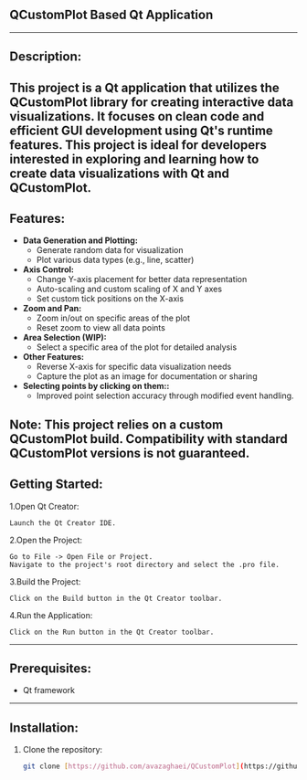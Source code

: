 ## QCustomPlot Based Qt Application
--------------------------
## **Description:**
This project is a Qt application that utilizes the QCustomPlot library for creating interactive data visualizations. It focuses on clean code and efficient GUI development using Qt's runtime features. This project is ideal for developers interested in exploring and learning how to create data visualizations with Qt and QCustomPlot.
--------------------------
## **Features:**

* **Data Generation and Plotting:**
    * Generate random data for visualization
    * Plot various data types (e.g., line, scatter)
* **Axis Control:**
    * Change Y-axis placement for better data representation
    * Auto-scaling and custom scaling of X and Y axes
    * Set custom tick positions on the X-axis
* **Zoom and Pan:**
    * Zoom in/out on specific areas of the plot
    * Reset zoom to view all data points
* **Area Selection (WIP):**
    * Select a specific area of the plot for detailed analysis
* **Other Features:**
    * Reverse X-axis for specific data visualization needs
    * Capture the plot as an image for documentation or sharing
* **Selecting points by clicking on them::**
    * Improved point selection accuracy through modified event handling.
	
**Note:** This project relies on a custom QCustomPlot build. Compatibility with standard QCustomPlot versions is not guaranteed.
--------------------------



## **Getting Started:**
1.Open Qt Creator: 

	Launch the Qt Creator IDE.
2.Open the Project:

    Go to File -> Open File or Project.
    Navigate to the project's root directory and select the .pro file.

3.Build the Project:

    Click on the Build button in the Qt Creator toolbar.

4.Run the Application:

    Click on the Run button in the Qt Creator toolbar.
--------------------------



## **Prerequisites:**
* Qt framework
--------------------------



## **Installation:**

1. Clone the repository:
   ```bash
   git clone [https://github.com/avazaghaei/QCustomPlot](https://github.com/avazaghaei/QCustomPlot.git)
